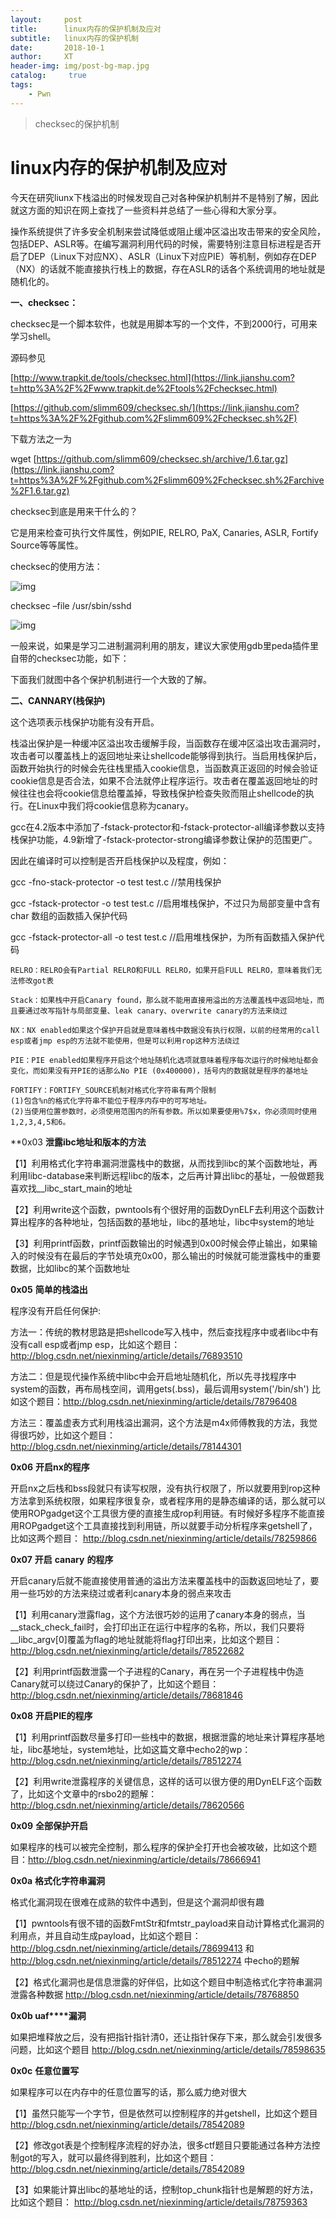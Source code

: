 ```yaml
---
layout:     post
title:      linux内存的保护机制及应对
subtitle:   linux内存的保护机制
date:       2018-10-1
author:     XT
header-img: img/post-bg-map.jpg
catalog: 	 true
tags:
    - Pwn
---
```



>checksec的保护机制

# linux内存的保护机制及应对



今天在研究liunx下栈溢出的时候发现自己对各种保护机制并不是特别了解，因此就这方面的知识在网上查找了一些资料并总结了一些心得和大家分享。

操作系统提供了许多安全机制来尝试降低或阻止缓冲区溢出攻击带来的安全风险，包括DEP、ASLR等。在编写漏洞利用代码的时候，需要特别注意目标进程是否开启了DEP（Linux下对应NX）、ASLR（Linux下对应PIE）等机制，例如存在DEP（NX）的话就不能直接执行栈上的数据，存在ASLR的话各个系统调用的地址就是随机化的。

**一、checksec：**

checksec是一个脚本软件，也就是用脚本写的一个文件，不到2000行，可用来学习shell。

源码参见

[http://www.trapkit.de/tools/checksec.html](https://link.jianshu.com?t=http%3A%2F%2Fwww.trapkit.de%2Ftools%2Fchecksec.html)

[https://github.com/slimm609/checksec.sh/](https://link.jianshu.com?t=https%3A%2F%2Fgithub.com%2Fslimm609%2Fchecksec.sh%2F)

下载方法之一为

wget [https://github.com/slimm609/checksec.sh/archive/1.6.tar.gz](https://link.jianshu.com?t=https%3A%2F%2Fgithub.com%2Fslimm609%2Fchecksec.sh%2Farchive%2F1.6.tar.gz)

checksec到底是用来干什么的？

它是用来检查可执行文件属性，例如PIE, RELRO, PaX, Canaries, ASLR, Fortify Source等等属性。

checksec的使用方法：

![img](https://upload-images.jianshu.io/upload_images/1731834-2f42b018c1221828?imageMogr2/auto-orient/strip%7CimageView2/2/w/530/format/webp)

checksec –file /usr/sbin/sshd

![img](https://upload-images.jianshu.io/upload_images/1731834-671f3d35f355b786?imageMogr2/auto-orient/strip%7CimageView2/2/w/844/format/webp)

一般来说，如果是学习二进制漏洞利用的朋友，建议大家使用gdb里peda插件里自带的checksec功能，如下：

下面我们就图中各个保护机制进行一个大致的了解。

**二、CANNARY(栈保护)**

这个选项表示栈保护功能有没有开启。

栈溢出保护是一种缓冲区溢出攻击缓解手段，当函数存在缓冲区溢出攻击漏洞时，攻击者可以覆盖栈上的返回地址来让shellcode能够得到执行。当启用栈保护后，函数开始执行的时候会先往栈里插入cookie信息，当函数真正返回的时候会验证cookie信息是否合法，如果不合法就停止程序运行。攻击者在覆盖返回地址的时候往往也会将cookie信息给覆盖掉，导致栈保护检查失败而阻止shellcode的执行。在Linux中我们将cookie信息称为canary。

gcc在4.2版本中添加了-fstack-protector和-fstack-protector-all编译参数以支持栈保护功能，4.9新增了-fstack-protector-strong编译参数让保护的范围更广。

因此在编译时可以控制是否开启栈保护以及程度，例如：

gcc -fno-stack-protector -o test test.c  //禁用栈保护

gcc -fstack-protector -o test test.c   //启用堆栈保护，不过只为局部变量中含有 char 数组的函数插入保护代码

gcc -fstack-protector-all -o test test.c //启用堆栈保护，为所有函数插入保护代码



```
RELRO：RELRO会有Partial RELRO和FULL RELRO，如果开启FULL RELRO，意味着我们无法修改got表

Stack：如果栈中开启Canary found，那么就不能用直接用溢出的方法覆盖栈中返回地址，而且要通过改写指针与局部变量、leak canary、overwrite canary的方法来绕过

NX：NX enabled如果这个保护开启就是意味着栈中数据没有执行权限，以前的经常用的call esp或者jmp esp的方法就不能使用，但是可以利用rop这种方法绕过

PIE：PIE enabled如果程序开启这个地址随机化选项就意味着程序每次运行的时候地址都会变化，而如果没有开PIE的话那么No PIE (0x400000)，括号内的数据就是程序的基地址 

FORTIFY：FORTIFY_SOURCE机制对格式化字符串有两个限制
(1)包含%n的格式化字符串不能位于程序内存中的可写地址。
(2)当使用位置参数时，必须使用范围内的所有参数。所以如果要使用%7$x，你必须同时使用1,2,3,4,5和6。

```



**0x03 **泄露ibc地址和版本的方法**

【1】利用格式化字符串漏洞泄露栈中的数据，从而找到libc的某个函数地址，再利用libc-database来判断远程libc的版本，之后再计算出libc的基址，一般做题我喜欢找__libc_start_main的地址

【2】利用write这个函数，pwntools有个很好用的函数DynELF去利用这个函数计算出程序的各种地址，包括函数的基地址，libc的基地址，libc中system的地址

【3】利用printf函数，printf函数输出的时候遇到0x00时候会停止输出，如果输入的时候没有在最后的字节处填充0x00，那么输出的时候就可能泄露栈中的重要数据，比如libc的某个函数地址

**0x05** **简单的栈溢出**

程序没有开启任何保护:

方法一：传统的教材思路是把shellcode写入栈中，然后查找程序中或者libc中有没有call esp或者jmp esp，比如这个题目：<http://blog.csdn.net/niexinming/article/details/76893510>

方法二：但是现代操作系统中libc中会开启地址随机化，所以先寻找程序中system的函数，再布局栈空间，调用gets(.bss)，最后调用system('/bin/sh') 比如这个题目：<http://blog.csdn.net/niexinming/article/details/78796408>

方法三：覆盖虚表方式利用栈溢出漏洞，这个方法是m4x师傅教我的方法，我觉得很巧妙，比如这个题目：<http://blog.csdn.net/niexinming/article/details/78144301>

**0x06** **开启nx的程序**

开启nx之后栈和bss段就只有读写权限，没有执行权限了，所以就要用到rop这种方法拿到系统权限，如果程序很复杂，或者程序用的是静态编译的话，那么就可以使用ROPgadget这个工具很方便的直接生成rop利用链。有时候好多程序不能直接用ROPgadget这个工具直接找到利用链，所以就要手动分析程序来getshell了，比如这两个题目： <http://blog.csdn.net/niexinming/article/details/78259866>

**0x07** **开启** **canary** **的程序**

开启canary后就不能直接使用普通的溢出方法来覆盖栈中的函数返回地址了，要用一些巧妙的方法来绕过或者利canary本身的弱点来攻击

【1】利用canary泄露flag，这个方法很巧妙的运用了canary本身的弱点，当__stack_check_fail时，会打印出正在运行中程序的名称，所以，我们只要将__libc_argv[0]覆盖为flag的地址就能将flag打印出来，比如这个题目： <http://blog.csdn.net/niexinming/article/details/78522682>

【2】利用printf函数泄露一个子进程的Canary，再在另一个子进程栈中伪造Canary就可以绕过Canary的保护了，比如这个题目：<http://blog.csdn.net/niexinming/article/details/78681846>

**0x08** **开启****PIE****的程序**

【1】利用printf函数尽量多打印一些栈中的数据，根据泄露的地址来计算程序基地址，libc基地址，system地址，比如这篇文章中echo2的wp： <http://blog.csdn.net/niexinming/article/details/78512274>

【2】利用write泄露程序的关键信息，这样的话可以很方便的用DynELF这个函数了，比如这个文章中的rsbo2的题解：<http://blog.csdn.net/niexinming/article/details/78620566>

**0x09** **全部保护开启**

如果程序的栈可以被完全控制，那么程序的保护全打开也会被攻破，比如这个题目：<http://blog.csdn.net/niexinming/article/details/78666941>

**0x0a** **格式化字符串漏洞**

格式化漏洞现在很难在成熟的软件中遇到，但是这个漏洞却很有趣

【1】pwntools有很不错的函数FmtStr和fmtstr_payload来自动计算格式化漏洞的利用点，并且自动生成payload，比如这个题目：<http://blog.csdn.net/niexinming/article/details/78699413> 和 <http://blog.csdn.net/niexinming/article/details/78512274> 中echo的题解

【2】格式化漏洞也是信息泄露的好伴侣，比如这个题目中制造格式化字符串漏洞泄露各种数据 <http://blog.csdn.net/niexinming/article/details/78768850>

**0x0b uaf****漏洞**

如果把堆释放之后，没有把指针指针清0，还让指针保存下来，那么就会引发很多问题，比如这个题目 <http://blog.csdn.net/niexinming/article/details/78598635>

**0x0c** **任意位置写**

如果程序可以在内存中的任意位置写的话，那么威力绝对很大

【1】虽然只能写一个字节，但是依然可以控制程序的并getshell，比如这个题目 <http://blog.csdn.net/niexinming/article/details/78542089>

【2】修改got表是个控制程序流程的好办法，很多ctf题目只要能通过各种方法控制got的写入，就可以最终得到胜利，比如这个题目： <http://blog.csdn.net/niexinming/article/details/78542089>

【3】如果能计算出libc的基地址的话，控制top_chunk指针也是解题的好方法，比如这个题目： <http://blog.csdn.net/niexinming/article/details/78759363>

 



 

 

 